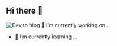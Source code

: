 ## Hi there 👋

![Dev.to blog](https://img.shields.io/badge/dev.to-0A0A0A?style=for-the-badge&logo=dev.to&logoColor=white)
🔭 I’m currently working on ...
- 🌱 I’m currently learning ...
<!--
**ShivamKr-Pandey/ShivamKr-Pandey** is a ✨ _special_ ✨ repository because its `README.md` (this file) appears on your GitHub profile.

Here are some ideas to get you started:

- 🔭 I’m currently working on ...
- 🌱 I’m currently learning ...
- 👯 I’m looking to collaborate on ...
- 🤔 I’m looking for help with ...
- 💬 Ask me about ...
- 📫 How to reach me: ...
- 😄 Pronouns: ...
- ⚡ Fun fact: ...
-->
